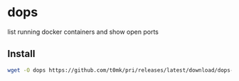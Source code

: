 # dops

list running docker containers and show open ports

## Install

```sh
wget -O dops https://github.com/t0mk/pri/releases/latest/download/dops-linux-amd64 && chmod +x dops && sudo cp dops /usr/local/bin/
```
